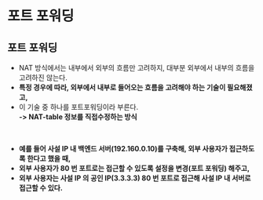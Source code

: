 # 포트 포워딩

## 포트 포워딩&#x20;

* NAT 방식에서는 내부에서 외부의 흐름만 고려하지, 대부분 외부에서 내부의 흐름을 고려하진 않는다.&#x20;
* **특정 경우에 따라, 외부에서 내부로 들어오는 흐름을 고려해야 하는 기술이 필요해졌고,**&#x20;
* 이 기술 중 하나를 포트포워딩이라 부른다. \
  **-> NAT-table 정보를 직접수정하는 방식**

<figure><img src="../../../../../.gitbook/assets/스크린샷 2024-01-14 08.47.20.png" alt=""><figcaption></figcaption></figure>

* **예를 들어 사설 IP 내 백엔드 서버(192.160.0.10)를 구축해, 외부 사용자가 접근하도록 한다고 했을 때,**&#x20;
* **외부 사용자가 80 번 포트로는 접근할 수 있도록 설정을 변경(포트 포워딩) 해주고,**
* **외부 사용자는 사설 IP 의 공인 IP(3.3.3.3) 80 번 포트로 접근해 사설 IP 내 서버로 접근할 수 있다.**&#x20;
